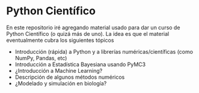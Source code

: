 # Python Científico

En este repositorio iré agregando material usado para dar un curso de Python Científico (o quizá más de uno). La idea es que el material eventualmente cubra los siguientes tópicos

* Introducción (rápida) a Python y a librerías numéricas/científicas (como NumPy, Pandas, etc)
* Introducción a Estadística Bayesiana usando PyMC3
* ¿Introducción a Machine Learning?
* Descripción de algunos métodos numéricos
* ¿Modelado y simulación en biología?
